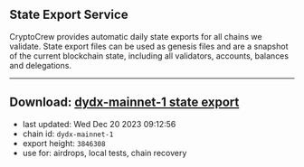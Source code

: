 ## State Export Service
CryptoCrew provides automatic daily state exports for all chains we validate. State export files can be used as genesis files and are a snapshot of the current blockchain state, including all validators, accounts, balances and delegations.

---
**Download: [dydx-mainnet-1 state export](https://dl-tyo.ccvalidators.com/SERVICE/dydx/dydx-mainnet-1_export_3846308.json)**
---

- last updated: Wed Dec 20 2023 09:12:56
- chain id: `dydx-mainnet-1`
- export height: `3846308`
- use for: airdrops, local tests, chain recovery
